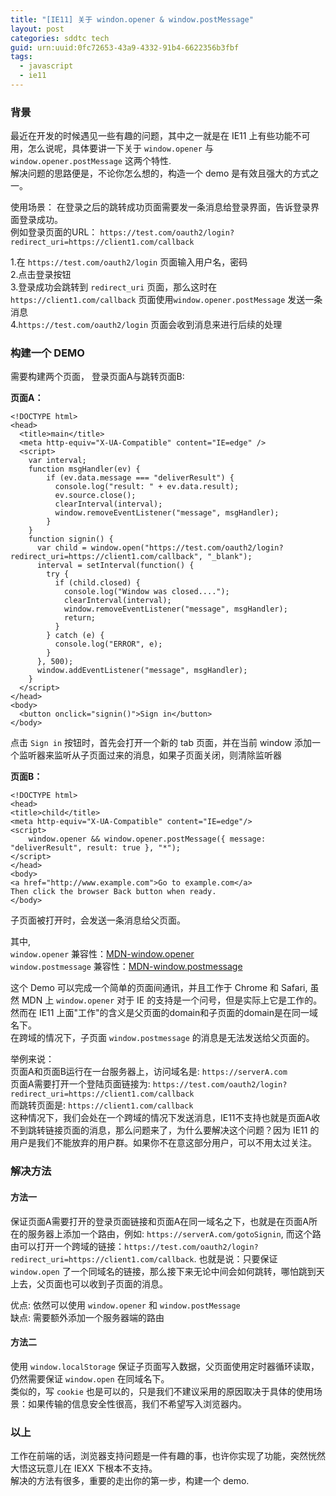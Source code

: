 ```yaml
---
title: "[IE11] 关于 windon.opener & window.postMessage"
layout: post
categories: sddtc tech
guid: urn:uuid:0fc72653-43a9-4332-91b4-6622356b3fbf
tags:
  - javascript
  - ie11
---
```


### 背景

最近在开发的时候遇见一些有趣的问题，其中之一就是在 IE11 上有些功能不可用，怎么说呢，具体要讲一下关于 `window.opener` 与 `window.opener.postMessage` 这两个特性.    
解决问题的思路便是，不论你怎么想的，构造一个 demo 是有效且强大的方式之一。  

使用场景： 在登录之后的跳转成功页面需要发一条消息给登录界面，告诉登录界面登录成功。  
例如登录页面的URL： `https://test.com/oauth2/login?redirect_uri=https://client1.com/callback`  

1.在 `https://test.com/oauth2/login` 页面输入用户名，密码  
2.点击登录按钮  
3.登录成功会跳转到 `redirect_uri` 页面，那么这时在 `https://client1.com/callback` 页面使用`window.opener.postMessage` 发送一条消息  
4.`https://test.com/oauth2/login` 页面会收到消息来进行后续的处理      

### 构建一个 DEMO  

需要构建两个页面， 登录页面A与跳转页面B:  

**页面A：**  

```
<!DOCTYPE html>
<head>
  <title>main</title>
  <meta http-equiv="X-UA-Compatible" content="IE=edge" />
  <script>
    var interval;
    function msgHandler(ev) {
        if (ev.data.message === "deliverResult") {
          console.log("result: " + ev.data.result);
          ev.source.close();
          clearInterval(interval);
          window.removeEventListener("message", msgHandler);
        }
    }
    function signin() {
      var child = window.open("https://test.com/oauth2/login?redirect_uri=https://client1.com/callback", "_blank");
      interval = setInterval(function() {
        try {
          if (child.closed) {
            console.log("Window was closed....");
            clearInterval(interval);
            window.removeEventListener("message", msgHandler);
            return;
          }
        } catch (e) {
          console.log("ERROR", e);
        }
      }, 500);
      window.addEventListener("message", msgHandler);
    }
  </script>
</head>
<body>
  <button onclick="signin()">Sign in</button>
</body>
```

点击 `Sign in` 按钮时，首先会打开一个新的 tab 页面，并在当前 window 添加一个监听器来监听从子页面过来的消息，如果子页面关闭，则清除监听器


**页面B：**  

```
<!DOCTYPE html>
<head>
<title>child</title>
<meta http-equiv="X-UA-Compatible" content="IE=edge"/>
<script>
    window.opener && window.opener.postMessage({ message: "deliverResult", result: true }, "*");
</script>
</head>
<body>
<a href="http://www.example.com">Go to example.com</a>
Then click the browser Back button when ready.
</body>
```

子页面被打开时，会发送一条消息给父页面。  

其中,  
`window.opener` 兼容性：[MDN-window.opener](https://developer.mozilla.org/en-US/docs/Web/API/Window/opener)  
`window.postmessage` 兼容性：[MDN-window.postmessage](https://developer.mozilla.org/en-US/docs/Web/API/Window/postmessage)

这个 Demo 可以完成一个简单的页面间通讯，并且工作于 Chrome 和 Safari, 虽然 MDN 上 `window.opener` 对于 IE 的支持是一个问号，但是实际上它是工作的。  
然而在 IE11 上面"工作"的含义是父页面的domain和子页面的domain是在同一域名下。  
在跨域的情况下，子页面 `window.postmessage` 的消息是无法发送给父页面的。 
 
举例来说：  
页面A和页面B运行在一台服务器上，访问域名是: `https://serverA.com`  
页面A需要打开一个登陆页面链接为: `https://test.com/oauth2/login?redirect_uri=https://client1.com/callback`  
而跳转页面是: `https://client1.com/callback`  
这种情况下，我们会处在一个跨域的情况下发送消息，IE11不支持也就是页面A收不到跳转链接页面的消息，那么问题来了，为什么要解决这个问题？因为 IE11 的用户是我们不能放弃的用户群。如果你不在意这部分用户，可以不用太过关注。  

### 解决方法  

#### 方法一  

保证页面A需要打开的登录页面链接和页面A在同一域名之下，也就是在页面A所在的服务器上添加一个路由，例如: `https://serverA.com/gotoSignin`, 而这个路由可以打开一个跨域的链接：`https://test.com/oauth2/login?redirect_uri=https://client1.com/callback`.  也就是说：只要保证`window.open` 了一个同域名的链接，那么接下来无论中间会如何跳转，哪怕跳到天上去，父页面也可以收到子页面的消息。  

优点: 依然可以使用 `window.opener` 和 `window.postMessage`  
缺点: 需要额外添加一个服务器端的路由

#### 方法二

使用 `window.localStorage` 保证子页面写入数据，父页面使用定时器循环读取，仍然需要保证 `window.open` 在同域名下。  
类似的，写 `cookie` 也是可以的，只是我们不建议采用的原因取决于具体的使用场景：如果传输的信息安全性很高，我们不希望写入浏览器内。  


### 以上  

工作在前端的话，浏览器支持问题是一件有趣的事，也许你实现了功能，突然恍然大悟这玩意儿在 IEXX 下根本不支持。  
解决的方法有很多，重要的走出你的第一步，构建一个 demo.













